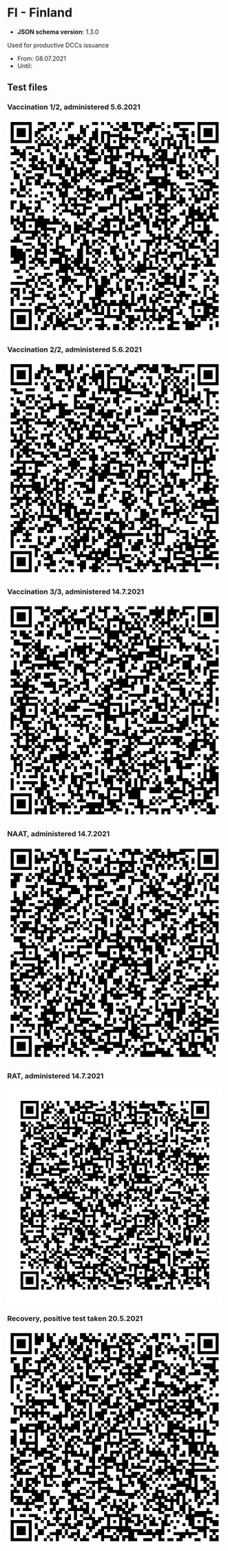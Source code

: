 # FI - Finland

* **JSON schema version**: 1.3.0

Used for productive DCCs issuance
* From: 08.07.2021
* Until:

## Test files

### Vaccination 1/2, administered 5.6.2021 
![VAC1](VAC1.png)

### Vaccination 2/2, administered 5.6.2021 
![VAC2](VAC2.png)

### Vaccination 3/3, administered 14.7.2021 
![VAC3](VAC3.png)

### NAAT, administered 14.7.2021
![NAAT](NAAT.png)

### RAT, administered 14.7.2021
![RAT](RAT.png)

### Recovery, positive test taken 20.5.2021
![REC](REC.png)
